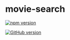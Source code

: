 # movie-search

[![npm version](https://badge.fury.io/js/react-movies.svg)](https://badge.fury.io/js/react-movies)

[![GitHub version](https://badge.fury.io/gh/aneurysmjs%2Freact-movies.svg)](https://badge.fury.io/gh/aneurysmjs%2Freact-movies)
